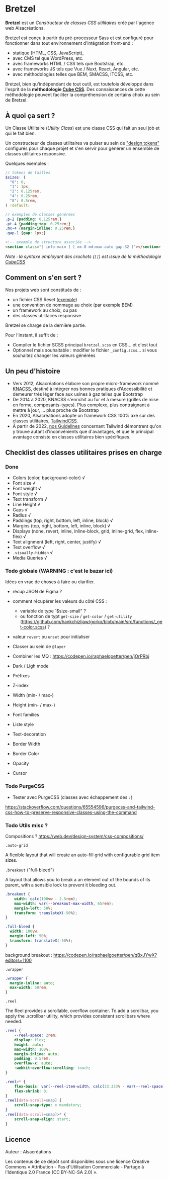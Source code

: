 # Bretzel

**Bretzel** est un _Constructeur de classes CSS utilitaires_ créé par l'agence web Alsacréations.

Bretzel est conçu à partir du pré-processeur Sass et est configuré pour fonctionner dans tout environnement d'intégration front-end :

- statique (HTML, CSS, JavaScript),
- avec CMS tel que WordPress, etc.
- avec frameworks HTML / CSS tels que Bootstrap, etc.
- avec frameworks JS tels que Vue / Nuxt, React, Angular, etc.
- avec méthodologies telles que BEM, SMACSS, ITCSS, etc.

Bretzel, bien qu'indépendant de tout outil, est toutefois développé dans l'esprit de la **méthodologie [Cube CSS](https://cube.fyi/)**. Des connaissances de cette méthodologie peuvent faciliter la compréhension de certains choix au sein de Bretzel.

## À quoi ça sert ?

Un Classe Utilitaire (_Utility Class_) est une classe CSS qui fait un seul job et qui le fait bien.

Un constructeur de classes utilitaires va puiser au sein de ["design tokens"](https://css-tricks.com/what-are-design-tokens/) configurés pour chaque projet et s'en servir pour générer un ensemble de classes utilitaires responsive.

Quelques exemples :

```scss
// tokens de tailles
$sizes: (
  "0": 0,
  "1": 1px,
  "2": 0.125rem,
  "4": 0.25rem,
  "8": 0.5rem,
) !default;
```

```scss
// exemples de classes générées
.p-2 {padding: 0.125rem;}
.pt-4 {padding-top: 0.25rem;}
.mx-4 {margin-inline: 0.25rem;}
.gap-1 {gap: 1px;}
```

```html
<!-- exemple de structure associée --> 
<section class="[ info-main ] [ mx-8 md:max-auto gap-32 ]"></section>
```

_Note : la syntaxe employant des crochets (`[]`) est issue de la méthodologie [CubeCSS](https://piccalil.li/blog/cube-css/)_

## Comment on s'en sert ?

Nos projets web sont constitués de :

- un fichier CSS Reset ([exemple](https://github.com/elad2412/the-new-css-reset))
- une convention de nommage au choix (par exemple BEM)
- un framework au choix, ou pas
- des classes utilitaires responsive

Bretzel se charge de la dernière partie.

Pour l'instant, il suffit de :

- Compiler le fichier SCSS principal `bretzel.scss` en CSS&hellip; et c'est tout
- Optionnel mais souhaitable : modifier le fichier `_config.scss`&hellip; si vous souhaitez changer les valeurs générées

## Un peu d'histoire

- Vers 2012, Alsacréations élabore son propre micro-framework nommé [KNACSS](https://www.knacss.com/), destiné à intégrer nos bonnes pratiques d'Accessibilité et demeurer très léger face aux usines à gaz telles que Bootstrap
- De 2014 à 2020, KNACSS s'enrichit au fur et à mesure (grilles de mise en forme, composants-types). Plus complexe, plus contraignant à mettre à jour, &hellip; plus proche de Bootstrap
- En 2020, Alsacréations adopte un framework CSS 100% axé sur des classes utilitaires, [TailwindCSS](https://www.alsacreations.com/tuto/lire/1812-Tailwind-CSS-decouverte-du-framework-original-et-innovant.html).
- À partir de 2022, [nos Guidelines](https://github.com/alsacreations/guidelines) concernant Tailwind démontrent qu'on y trouve autant d'inconvénients que d'avantages, et que le principal avantage consiste en classes utilitaires bien spécifiques.

## Checklist des classes utilitaires prises en charge

### Done

- Colors (color, background-color) √
- Font size √
- Font weight √
- Font style √
- Text transform √
- Line Height √
- Gaps √
- Radius √
- Paddings (top, right, bottom, left, inline, block) √
- Margins (top, right, bottom, left, inline, block) √
- Displays (none, revert, inline, inline-block, grid, inline-grid, flex, inline-flex) √
- Text alignment (left, right, center, justify) √
- Text overflow √
- `.visually-hidden` √
- Media Queries √

### Todo globale (WARNING : c'est le bazar ici)

Idées en vrac de choses à faire ou clarifier.

- récup JSON de Figma ?
- comment récupérer les valeurs du côté CSS :
  - variable de type `$size-small" ?
  - ou fonction de typt `get-size` / `get-color` / `get-utility` (<https://github.com/hankchizljaw/gorko/blob/main/src/functions/_get-color.scss>) ?
- valeur `revert` ou `unset` pour initialiser
- Classer au sein de `@layer`
- Combiner les MQ : <https://codepen.io/raphaelgoetter/pen/jOrPRbj>

- Dark / Ligh mode
- Préfixes
- Z-index
- Width (min- / max-)
- Height (min- / max-)
- Font families
- Liste style
- Text-decoration
- Border Width
- Border Color
- Opacity
- Cursor

### Todo PurgeCSS

- Tester avec PurgeCSS (classes avec échappement des `:`)

<https://stackoverflow.com/questions/65554596/purgecss-and-tailwind-css-how-to-preserve-responsive-classes-using-the-command>

### Todo Utils misc ?

Compositions ? <https://web.dev/design-system/css-compositions/>

`.auto-grid`

A flexible layout that will create an auto-fill grid with configurable grid item sizes.

`.breakout` ("full-bleed")

A layout that allows you to break a an element out of the bounds of its parent, with a sensible lock to prevent it bleeding out.

```css
.breakout {
    width: calc(100vw - 2.5rem);
    max-width: var(--breakout-max-width, 65rem);
    margin-left: 50%;
    transform: translateX(-50%);
}
```

```css
.full-bleed {
  width: 100vw;
  margin-left: 50%;
  transform: translateX(-50%);
}
```

background breakout : <https://codepen.io/raphaelgoetter/pen/qBxJYwX?editors=1100>

`.wrapper`

```css
.wrapper {
  margin-inline: auto;
  max-width: 60rem;
}
```

`.reel`

The Reel provides a scrollable, overflow container. To add a scrollbar, you apply the .scrollbar utility, which provides consistent scrollbars where needed.

```css
.reel {
    --reel-space: 2rem;
    display: flex;
    height: auto;
    max-width: 100%;
    margin-inline: auto;
    padding: 0.5rem;
    overflow-x: auto;
    -webkit-overflow-scrolling: touch;
}
```

```css
.reel>* {
    flex-basis: var(--reel-item-width, calc(33.333% - var(--reel-space)));
    flex-shrink: 0;
}
.reel[data-scroll=snap] {
    scroll-snap-type: x mandatory;
}
.reel[data-scroll=snap]>* {
    scroll-snap-align: start;
}
```

## Licence

Auteur : Alsacréations

Les contenus de ce dépôt sont disponibles sous une licence Creative Commons « Attribution - Pas d'Utilisation Commerciale - Partage à l'Identique 2.0 France (CC BY-NC-SA 2.0) ».

